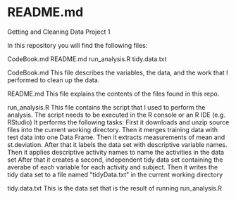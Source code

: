README.md
=====================

Getting and Cleaning Data Project 1

In this repository you will find the following files:

CodeBook.md
README.md
run_analysis.R
tidy.data.txt

CodeBook.md
This file describes the variables, the data, and the work that I performed to clean up the data.

README.md
This file explains the contents of the files found in this repo.

run_analysis.R 
This file contains the script that I used to perform the analysis.
The script needs to be executed in the R console or an R IDE (e.g. RStudio)
It performs the following tasks:
First it downloads and unzip source files into the current working directory.
Then it merges training data with test data into one Data Frame.
Then it extracts measurements of mean and st.deviation.
After that it labels the data set with descriptive variable names.
Then it applies descriptive activity names to name the activities in the data set
After that it creates a second, independent tidy data set containing the averabe of each variable for each activity and subject.
Then it writes the tidy data set to a file named "tidyData.txt" in the current working directory

tidy.data.txt
This is the data set that is the result of running run_analysis.R

